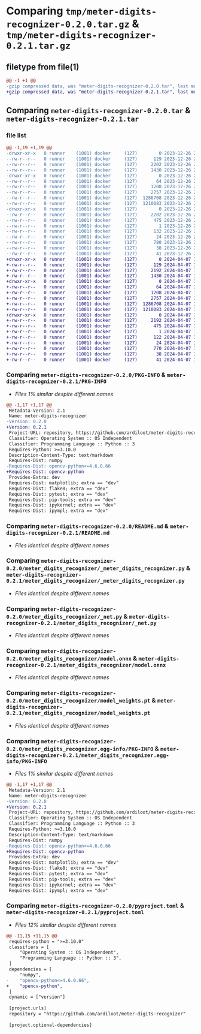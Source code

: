 # Comparing `tmp/meter-digits-recognizer-0.2.0.tar.gz` & `tmp/meter-digits-recognizer-0.2.1.tar.gz`

## filetype from file(1)

```diff
@@ -1 +1 @@
-gzip compressed data, was "meter-digits-recognizer-0.2.0.tar", last modified: Tue Dec 26 22:37:31 2023, max compression
+gzip compressed data, was "meter-digits-recognizer-0.2.1.tar", last modified: Sun Apr  7 16:08:05 2024, max compression
```

## Comparing `meter-digits-recognizer-0.2.0.tar` & `meter-digits-recognizer-0.2.1.tar`

### file list

```diff
@@ -1,19 +1,19 @@
-drwxr-xr-x   0 runner    (1001) docker     (127)        0 2023-12-26 22:37:31.205454 meter-digits-recognizer-0.2.0/
--rw-r--r--   0 runner    (1001) docker     (127)      129 2023-12-26 22:37:11.000000 meter-digits-recognizer-0.2.0/MANIFEST.in
--rw-r--r--   0 runner    (1001) docker     (127)     2202 2023-12-26 22:37:31.205454 meter-digits-recognizer-0.2.0/PKG-INFO
--rw-r--r--   0 runner    (1001) docker     (127)     1430 2023-12-26 22:37:11.000000 meter-digits-recognizer-0.2.0/README.md
-drwxr-xr-x   0 runner    (1001) docker     (127)        0 2023-12-26 22:37:31.201454 meter-digits-recognizer-0.2.0/meter_digits_recognizer/
--rw-r--r--   0 runner    (1001) docker     (127)       64 2023-12-26 22:37:11.000000 meter-digits-recognizer-0.2.0/meter_digits_recognizer/__init__.py
--rw-r--r--   0 runner    (1001) docker     (127)     1208 2023-12-26 22:37:11.000000 meter-digits-recognizer-0.2.0/meter_digits_recognizer/_meter_digits_recognizer.py
--rw-r--r--   0 runner    (1001) docker     (127)     2757 2023-12-26 22:37:11.000000 meter-digits-recognizer-0.2.0/meter_digits_recognizer/_net.py
--rw-r--r--   0 runner    (1001) docker     (127)  1286708 2023-12-26 22:37:11.000000 meter-digits-recognizer-0.2.0/meter_digits_recognizer/model.onnx
--rw-r--r--   0 runner    (1001) docker     (127)  1210083 2023-12-26 22:37:11.000000 meter-digits-recognizer-0.2.0/meter_digits_recognizer/model_weights.pt
-drwxr-xr-x   0 runner    (1001) docker     (127)        0 2023-12-26 22:37:31.205454 meter-digits-recognizer-0.2.0/meter_digits_recognizer.egg-info/
--rw-r--r--   0 runner    (1001) docker     (127)     2202 2023-12-26 22:37:31.000000 meter-digits-recognizer-0.2.0/meter_digits_recognizer.egg-info/PKG-INFO
--rw-r--r--   0 runner    (1001) docker     (127)      475 2023-12-26 22:37:31.000000 meter-digits-recognizer-0.2.0/meter_digits_recognizer.egg-info/SOURCES.txt
--rw-r--r--   0 runner    (1001) docker     (127)        1 2023-12-26 22:37:31.000000 meter-digits-recognizer-0.2.0/meter_digits_recognizer.egg-info/dependency_links.txt
--rw-r--r--   0 runner    (1001) docker     (127)      132 2023-12-26 22:37:31.000000 meter-digits-recognizer-0.2.0/meter_digits_recognizer.egg-info/requires.txt
--rw-r--r--   0 runner    (1001) docker     (127)       24 2023-12-26 22:37:31.000000 meter-digits-recognizer-0.2.0/meter_digits_recognizer.egg-info/top_level.txt
--rw-r--r--   0 runner    (1001) docker     (127)      780 2023-12-26 22:37:11.000000 meter-digits-recognizer-0.2.0/pyproject.toml
--rw-r--r--   0 runner    (1001) docker     (127)       38 2023-12-26 22:37:31.205454 meter-digits-recognizer-0.2.0/setup.cfg
--rw-r--r--   0 runner    (1001) docker     (127)       41 2023-12-26 22:37:11.000000 meter-digits-recognizer-0.2.0/setup.py
+drwxr-xr-x   0 runner    (1001) docker     (127)        0 2024-04-07 16:08:05.146421 meter-digits-recognizer-0.2.1/
+-rw-r--r--   0 runner    (1001) docker     (127)      129 2024-04-07 16:07:49.000000 meter-digits-recognizer-0.2.1/MANIFEST.in
+-rw-r--r--   0 runner    (1001) docker     (127)     2192 2024-04-07 16:08:05.146421 meter-digits-recognizer-0.2.1/PKG-INFO
+-rw-r--r--   0 runner    (1001) docker     (127)     1430 2024-04-07 16:07:49.000000 meter-digits-recognizer-0.2.1/README.md
+drwxr-xr-x   0 runner    (1001) docker     (127)        0 2024-04-07 16:08:05.146421 meter-digits-recognizer-0.2.1/meter_digits_recognizer/
+-rw-r--r--   0 runner    (1001) docker     (127)       64 2024-04-07 16:07:49.000000 meter-digits-recognizer-0.2.1/meter_digits_recognizer/__init__.py
+-rw-r--r--   0 runner    (1001) docker     (127)     1208 2024-04-07 16:07:49.000000 meter-digits-recognizer-0.2.1/meter_digits_recognizer/_meter_digits_recognizer.py
+-rw-r--r--   0 runner    (1001) docker     (127)     2757 2024-04-07 16:07:49.000000 meter-digits-recognizer-0.2.1/meter_digits_recognizer/_net.py
+-rw-r--r--   0 runner    (1001) docker     (127)  1286708 2024-04-07 16:07:49.000000 meter-digits-recognizer-0.2.1/meter_digits_recognizer/model.onnx
+-rw-r--r--   0 runner    (1001) docker     (127)  1210083 2024-04-07 16:07:49.000000 meter-digits-recognizer-0.2.1/meter_digits_recognizer/model_weights.pt
+drwxr-xr-x   0 runner    (1001) docker     (127)        0 2024-04-07 16:08:05.146421 meter-digits-recognizer-0.2.1/meter_digits_recognizer.egg-info/
+-rw-r--r--   0 runner    (1001) docker     (127)     2192 2024-04-07 16:08:04.000000 meter-digits-recognizer-0.2.1/meter_digits_recognizer.egg-info/PKG-INFO
+-rw-r--r--   0 runner    (1001) docker     (127)      475 2024-04-07 16:08:05.000000 meter-digits-recognizer-0.2.1/meter_digits_recognizer.egg-info/SOURCES.txt
+-rw-r--r--   0 runner    (1001) docker     (127)        1 2024-04-07 16:08:04.000000 meter-digits-recognizer-0.2.1/meter_digits_recognizer.egg-info/dependency_links.txt
+-rw-r--r--   0 runner    (1001) docker     (127)      122 2024-04-07 16:08:04.000000 meter-digits-recognizer-0.2.1/meter_digits_recognizer.egg-info/requires.txt
+-rw-r--r--   0 runner    (1001) docker     (127)       24 2024-04-07 16:08:04.000000 meter-digits-recognizer-0.2.1/meter_digits_recognizer.egg-info/top_level.txt
+-rw-r--r--   0 runner    (1001) docker     (127)      770 2024-04-07 16:07:49.000000 meter-digits-recognizer-0.2.1/pyproject.toml
+-rw-r--r--   0 runner    (1001) docker     (127)       38 2024-04-07 16:08:05.146421 meter-digits-recognizer-0.2.1/setup.cfg
+-rw-r--r--   0 runner    (1001) docker     (127)       41 2024-04-07 16:07:49.000000 meter-digits-recognizer-0.2.1/setup.py
```

### Comparing `meter-digits-recognizer-0.2.0/PKG-INFO` & `meter-digits-recognizer-0.2.1/PKG-INFO`

 * *Files 1% similar despite different names*

```diff
@@ -1,17 +1,17 @@
 Metadata-Version: 2.1
 Name: meter-digits-recognizer
-Version: 0.2.0
+Version: 0.2.1
 Project-URL: repository, https://github.com/ardiloot/meter-digits-recognizer
 Classifier: Operating System :: OS Independent
 Classifier: Programming Language :: Python :: 3
 Requires-Python: >=3.10.0
 Description-Content-Type: text/markdown
 Requires-Dist: numpy
-Requires-Dist: opencv-python<=4.6.0.66
+Requires-Dist: opencv-python
 Provides-Extra: dev
 Requires-Dist: matplotlib; extra == "dev"
 Requires-Dist: flake8; extra == "dev"
 Requires-Dist: pytest; extra == "dev"
 Requires-Dist: pip-tools; extra == "dev"
 Requires-Dist: ipykernel; extra == "dev"
 Requires-Dist: ipympl; extra == "dev"
```

### Comparing `meter-digits-recognizer-0.2.0/README.md` & `meter-digits-recognizer-0.2.1/README.md`

 * *Files identical despite different names*

### Comparing `meter-digits-recognizer-0.2.0/meter_digits_recognizer/_meter_digits_recognizer.py` & `meter-digits-recognizer-0.2.1/meter_digits_recognizer/_meter_digits_recognizer.py`

 * *Files identical despite different names*

### Comparing `meter-digits-recognizer-0.2.0/meter_digits_recognizer/_net.py` & `meter-digits-recognizer-0.2.1/meter_digits_recognizer/_net.py`

 * *Files identical despite different names*

### Comparing `meter-digits-recognizer-0.2.0/meter_digits_recognizer/model.onnx` & `meter-digits-recognizer-0.2.1/meter_digits_recognizer/model.onnx`

 * *Files identical despite different names*

### Comparing `meter-digits-recognizer-0.2.0/meter_digits_recognizer/model_weights.pt` & `meter-digits-recognizer-0.2.1/meter_digits_recognizer/model_weights.pt`

 * *Files identical despite different names*

### Comparing `meter-digits-recognizer-0.2.0/meter_digits_recognizer.egg-info/PKG-INFO` & `meter-digits-recognizer-0.2.1/meter_digits_recognizer.egg-info/PKG-INFO`

 * *Files 1% similar despite different names*

```diff
@@ -1,17 +1,17 @@
 Metadata-Version: 2.1
 Name: meter-digits-recognizer
-Version: 0.2.0
+Version: 0.2.1
 Project-URL: repository, https://github.com/ardiloot/meter-digits-recognizer
 Classifier: Operating System :: OS Independent
 Classifier: Programming Language :: Python :: 3
 Requires-Python: >=3.10.0
 Description-Content-Type: text/markdown
 Requires-Dist: numpy
-Requires-Dist: opencv-python<=4.6.0.66
+Requires-Dist: opencv-python
 Provides-Extra: dev
 Requires-Dist: matplotlib; extra == "dev"
 Requires-Dist: flake8; extra == "dev"
 Requires-Dist: pytest; extra == "dev"
 Requires-Dist: pip-tools; extra == "dev"
 Requires-Dist: ipykernel; extra == "dev"
 Requires-Dist: ipympl; extra == "dev"
```

### Comparing `meter-digits-recognizer-0.2.0/pyproject.toml` & `meter-digits-recognizer-0.2.1/pyproject.toml`

 * *Files 12% similar despite different names*

```diff
@@ -11,15 +11,15 @@
 requires-python = ">=3.10.0"
 classifiers = [
     "Operating System :: OS Independent",
     "Programming Language :: Python :: 3",
 ]
 dependencies = [
     "numpy",
-    "opencv-python<=4.6.0.66",
+    "opencv-python",
 ]
 dynamic = ["version"]
 
 [project.urls]
 repository = "https://github.com/ardiloot/meter-digits-recognizer"
 
 [project.optional-dependencies]
```


